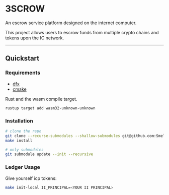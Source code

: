 # 3SCROW

An escrow service platform designed on the internet computer.

This project allows users to escrow funds from multiple crypto
chains and tokens upon the IC network.

---

## Quickstart

### Requirements

- [dfx](https://smartcontracts.org/docs/developers-guide/install-upgrade-remove.html)
- [cmake](https://cmake.org/)

Rust and the wasm compile target.

```
rustup target add wasm32-unknown-unknown
```

### Installation

```bash
# clone the repo
git clone --recurse-submodules --shallow-submodules git@github.com:SmellyFilly/3SCROW.git
make install
```

```bash
# only submodules
git submodule update --init --recursive
```

### Ledger Usage

Give yourself icp tokens:

```bash
make init-local II_PRINCIPAL=<YOUR II PRINCIPAL>
```
